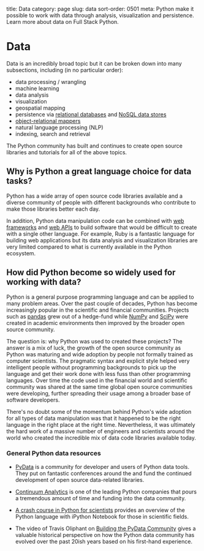 title: Data
category: page
slug: data
sort-order: 0501
meta: Python make it possible to work with data through analysis, visualization and persistence. Learn more about data on Full Stack Python.


# Data
Data is an incredibly broad topic but it can be broken down into many
subsections, including (in no particular order):

* data processing / wrangling
* machine learning
* data analysis
* visualization
* geospatial mapping
* persistence via [relational databases](/databases.html) and 
  [NoSQL data stores](/no-sql-datastore.html)
* [object-relational mappers](/object-relational-mappers-orms.html)
* natural language processing (NLP)
* indexing, search and retrieval

The Python community has built and continues to create open source libraries 
and tutorials for all of the above topics.


## Why is Python a great language choice for data tasks?
Python has a wide array of open source code libraries available and a
diverse community of people with different backgrounds who contribute to
make those libraries better each day.

In addition, Python data manipulation code can be combined with 
[web frameworks](/web-frameworks.html) and
[web APIs](/application-programming-interfaces.html) to build software
that would be difficult to create with a single other language. For example,
Ruby is a fantastic language for building web applications but its data
analysis and visualization libraries are very limited compared to what
is currently available in the Python ecosystem.


## How did Python become so widely used for working with data?
Python is a general purpose programming language and can be applied to
many problem areas. Over the past couple of decades, Python has become 
increasingly popular in the scientific and financial communities. Projects
such as [pandas](http://pandas.pydata.org/) grew out of a hedge-fund while
[NumPy](http://www.numpy.org/) and [SciPy](http://www.scipy.org/) were
created in academic environments then improved by the broader open source
community.

The question is: why Python was used to created these projects? The answer
is a mix of luck, the growth of the open source community as Python was
maturing and wide adoption by people not formally trained as computer 
scientists. The pragmatic syntax and explicit style helped very intelligent
people without programming backgrounds to pick up the language and get their
work done with less fuss than other programming languages. Over time the
code used in the financial world and scientific community was shared at the
same time global open source communities were developing, further spreading
their usage among a broader base of software developers.

There's no doubt some of the momentum behind Python's wide adoption for all 
types of data manipulation was that it happened to be the right language in
the right place at the right time. Nevertheless, it was ultimately the hard 
work of a massive number of engineers and scientists around the world who
created the incredible mix of data code libraries available today.


### General Python data resources
* [PyData](http://pydata.org/) is a community for developer and users of 
  Python data tools. They put on fantastic conferences around the and fund 
  the continued development of open source data-related libraries.

* [Continuum Analytics](http://continuum.io/) is one of the leading Python
  companies that pours a tremendous amount of time and funding into
  the data community.

* [A crash course in Python for scientists](http://nbviewer.ipython.org/gist/rpmuller/5920182)
  provides an overview of the Python language with iPython Notebook for those 
  in scientific fields.

* The video of Travis Oliphant on 
  [Building the PyData Community](https://www.youtube.com/watch?v=d9Qm3PPoYNQ)
  gives a valuable historical perspective on how the Python data community
  has evolved over the past 20ish years based on his first-hand experience.


